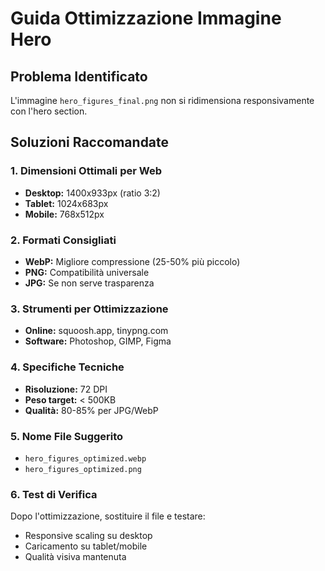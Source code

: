 # Guida Ottimizzazione Immagine Hero

## Problema Identificato
L'immagine `hero_figures_final.png` non si ridimensiona responsivamente con l'hero section.

## Soluzioni Raccomandate

### 1. Dimensioni Ottimali per Web
- **Desktop:** 1400x933px (ratio 3:2)
- **Tablet:** 1024x683px 
- **Mobile:** 768x512px

### 2. Formati Consigliati
- **WebP:** Migliore compressione (25-50% più piccolo)
- **PNG:** Compatibilità universale
- **JPG:** Se non serve trasparenza

### 3. Strumenti per Ottimizzazione
- **Online:** squoosh.app, tinypng.com
- **Software:** Photoshop, GIMP, Figma

### 4. Specifiche Tecniche
- **Risoluzione:** 72 DPI
- **Peso target:** < 500KB
- **Qualità:** 80-85% per JPG/WebP

### 5. Nome File Suggerito
- `hero_figures_optimized.webp`
- `hero_figures_optimized.png`

### 6. Test di Verifica
Dopo l'ottimizzazione, sostituire il file e testare:
- Responsive scaling su desktop
- Caricamento su tablet/mobile
- Qualità visiva mantenuta